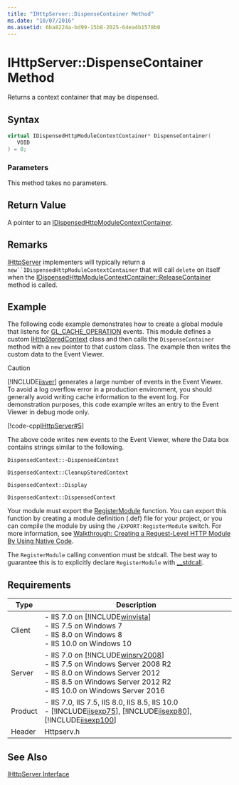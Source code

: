 ```yaml
---
title: "IHttpServer::DispenseContainer Method"
ms.date: "10/07/2016"
ms.assetid: 6ba8224a-bd99-15b8-2025-64ea4b1578b0
---
```

# IHttpServer::DispenseContainer Method

Returns a context container that may be dispensed.  
  
## Syntax  
  
```cpp  
virtual IDispensedHttpModuleContextContainer* DispenseContainer(  
   VOID  
) = 0;  
```  
  
### Parameters  

 This method takes no parameters.  
  
## Return Value  

 A pointer to an [IDispensedHttpModuleContextContainer](../../web-development-reference/native-code-api-reference/idispensedhttpmodulecontextcontainer-interface.md).  
  
## Remarks  

 [IHttpServer](../../web-development-reference/native-code-api-reference/ihttpserver-interface.md) implementers will typically return a `new``IDispensedHttpModuleContextContainer` that will call `delete` on itself when the [IDispensedHttpModuleContextContainer::ReleaseContainer](../../web-development-reference/native-code-api-reference/idispensedhttpmodulecontextcontainer-releasecontainer-method.md) method is called.  
  
## Example  

 The following code example demonstrates how to create a global module that listens for [GL_CACHE_OPERATION](../../web-development-reference/native-code-api-reference/request-processing-constants.md) events. This module defines a custom [IHttpStoredContext](../../web-development-reference/native-code-api-reference/ihttpstoredcontext-interface.md) class and then calls the `DispenseContainer` method with a `new` pointer to that custom class. The example then writes the custom data to the Event Viewer.  
  
> [!CAUTION]
>  [!INCLUDE[iisver](../../wmi-provider/includes/iisver-md.md)] generates a large number of events in the Event Viewer. To avoid a log overflow error in a production environment, you should generally avoid writing cache information to the event log. For demonstration purposes, this code example writes an entry to the Event Viewer in debug mode only.  
  
 [!code-cpp[IHttpServer#5](../../../samples/snippets/cpp/VS_Snippets_IIS/IIS7/IHttpServer/cpp/DispenseContainer.cpp#5)]  
  
 The above code writes new events to the Event Viewer, where the Data box contains strings similar to the following.  
  
 `DispensedContext::~DispensedContext`  
  
 `DispensedContext::CleanupStoredContext`  
  
 `DispensedContext::Display`  
  
 `DispensedContext::DispensedContext`  
  
 Your module must export the [RegisterModule](../../web-development-reference/native-code-api-reference/pfn-registermodule-function.md) function. You can export this function by creating a module definition (.def) file for your project, or you can compile the module by using the `/EXPORT:RegisterModule` switch. For more information, see [Walkthrough: Creating a Request-Level HTTP Module By Using Native Code](../../web-development-reference/native-code-development-overview/walkthrough-creating-a-request-level-http-module-by-using-native-code.md).  
  
 The `RegisterModule` calling convention must be stdcall. The best way to guarantee this is to explicitly declare `RegisterModule` with [__stdcall](https://go.microsoft.com/fwlink/?LinkId=107360).  
  
## Requirements  
  
|Type|Description|  
|----------|-----------------|  
|Client|-   IIS 7.0 on [!INCLUDE[winvista](../../wmi-provider/includes/winvista-md.md)]<br />-   IIS 7.5 on Windows 7<br />-   IIS 8.0 on Windows 8<br />-   IIS 10.0 on Windows 10|  
|Server|-   IIS 7.0 on [!INCLUDE[winsrv2008](../../wmi-provider/includes/winsrv2008-md.md)]<br />-   IIS 7.5 on Windows Server 2008 R2<br />-   IIS 8.0 on Windows Server 2012<br />-   IIS 8.5 on Windows Server 2012 R2<br />-   IIS 10.0 on Windows Server 2016|  
|Product|-   IIS 7.0, IIS 7.5, IIS 8.0, IIS 8.5, IIS 10.0<br />-   [!INCLUDE[iisexp75](../../web-development-reference/native-code-api-reference/includes/iisexp75-md.md)], [!INCLUDE[iisexp80](../../web-development-reference/native-code-api-reference/includes/iisexp80-md.md)], [!INCLUDE[iisexp100](../../web-development-reference/native-code-api-reference/includes/iisexp100-md.md)]|  
|Header|Httpserv.h|  
  
## See Also  

 [IHttpServer Interface](../../web-development-reference/native-code-api-reference/ihttpserver-interface.md)
